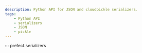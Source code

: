 ```yaml
---
description: Python API for JSON and cloudpickle serializers.
tags:
    - Python API
    - serializers
    - JSON
    - pickle
---
```


::: prefect.serializers
